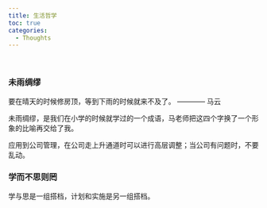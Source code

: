 ```yaml
---
title: 生活哲学
toc: true
categories:
  - Thoughts
---
```




<!--more-->

<br/>


### 未雨绸缪

要在晴天的时候修房顶，等到下雨的时候就来不及了。 ———— 马云

未雨绸缪，是我们在小学的时候就学过的一个成语，马老师把这四个字换了一个形象的比喻再交给了我。

应用到公司管理，在公司走上升通道时可以进行高层调整；当公司有问题时，不要乱动。

### 学而不思则罔

学与思是一组搭档，计划和实施是另一组搭档。